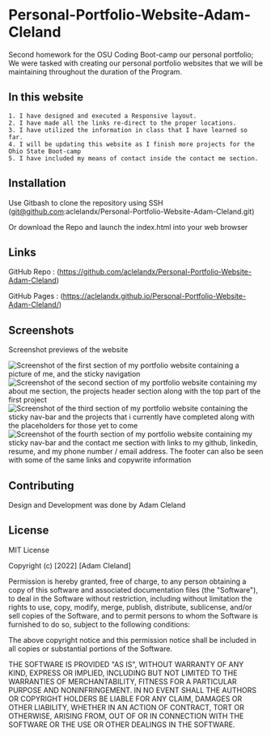 # Personal-Portfolio-Website-Adam-Cleland
Second homework for the OSU Coding Boot-camp our personal portfolio;
We were tasked with creating our personal portfolio websites that we will be maintaining throughout the duration of the Program.

## In this website

    1. I have designed and executed a Responsive layout.
    2. I have made all the links re-direct to the proper locations.
    3. I have utilized the information in class that I have learned so far.
    4. I will be updating this website as I finish more projects for the Ohio State Boot-camp
    5. I have included my means of contact inside the contact me section.

## Installation
Use Gitbash to clone the repository using SSH
(git@github.com:aclelandx/Personal-Portfolio-Website-Adam-Cleland.git)

Or download the Repo and launch the index.html into your web browser

## Links

GitHub Repo : (https://github.com/aclelandx/Personal-Portfolio-Website-Adam-Cleland)

GitHub Pages : (https://aclelandx.github.io/Personal-Portfolio-Website-Adam-Cleland/)

## Screenshots

Screenshot previews of the website

<img scr="./assets/screenshots/portfolio-website-sc-1.png" alt="Screenshot of the first section of my portfolio website containing a picture of me, and the sticky navigation">
<img scr="./assets/screenshots/portfolio-website-sc-2.png" alt="Screenshot of the second section of my portfolio website containing my about me section, the projects header section along with the top part of the first project">
<img scr="./assets/screenshots/portfolio-website-sc-3.png" alt="Screenshot of the third section of my portfolio website containing the sticky nav-bar and the projects that i currently have completed along with the placeholders for those yet to come">
<img scr="./assets/screenshots/portfolio-website-sc-4.png" alt="Screenshot of the fourth section of my portfolio website containing my sticky nav-bar and the contact me section with links to my github, linkedin, resume, and my phone number / email address. The footer can also be seen with some of the same links and copywrite information">

## Contributing
Design and Development was done by Adam Cleland

## License 
MIT License

Copyright (c) [2022] [Adam Cleland]

Permission is hereby granted, free of charge, to any person obtaining a copy
of this software and associated documentation files (the "Software"), to deal
in the Software without restriction, including without limitation the rights
to use, copy, modify, merge, publish, distribute, sublicense, and/or sell
copies of the Software, and to permit persons to whom the Software is
furnished to do so, subject to the following conditions:

The above copyright notice and this permission notice shall be included in all
copies or substantial portions of the Software.

THE SOFTWARE IS PROVIDED "AS IS", WITHOUT WARRANTY OF ANY KIND, EXPRESS OR
IMPLIED, INCLUDING BUT NOT LIMITED TO THE WARRANTIES OF MERCHANTABILITY,
FITNESS FOR A PARTICULAR PURPOSE AND NONINFRINGEMENT. IN NO EVENT SHALL THE
AUTHORS OR COPYRIGHT HOLDERS BE LIABLE FOR ANY CLAIM, DAMAGES OR OTHER
LIABILITY, WHETHER IN AN ACTION OF CONTRACT, TORT OR OTHERWISE, ARISING FROM,
OUT OF OR IN CONNECTION WITH THE SOFTWARE OR THE USE OR OTHER DEALINGS IN THE
SOFTWARE.
